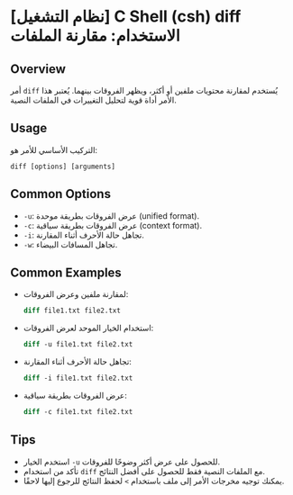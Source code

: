 # [نظام التشغيل] C Shell (csh) diff الاستخدام: مقارنة الملفات

## Overview
أمر `diff` يُستخدم لمقارنة محتويات ملفين أو أكثر، ويظهر الفروقات بينهما. يُعتبر هذا الأمر أداة قوية لتحليل التغييرات في الملفات النصية.

## Usage
التركيب الأساسي للأمر هو:
```
diff [options] [arguments]
```

## Common Options
- `-u`: عرض الفروقات بطريقة موحدة (unified format).
- `-c`: عرض الفروقات بطريقة سياقية (context format).
- `-i`: تجاهل حالة الأحرف أثناء المقارنة.
- `-w`: تجاهل المسافات البيضاء.

## Common Examples
- لمقارنة ملفين وعرض الفروقات:
  ```csh
  diff file1.txt file2.txt
  ```

- استخدام الخيار الموحد لعرض الفروقات:
  ```csh
  diff -u file1.txt file2.txt
  ```

- تجاهل حالة الأحرف أثناء المقارنة:
  ```csh
  diff -i file1.txt file2.txt
  ```

- عرض الفروقات بطريقة سياقية:
  ```csh
  diff -c file1.txt file2.txt
  ```

## Tips
- استخدم الخيار `-u` للحصول على عرض أكثر وضوحًا للفروقات.
- تأكد من استخدام `diff` مع الملفات النصية فقط للحصول على أفضل النتائج.
- يمكنك توجيه مخرجات الأمر إلى ملف باستخدام `>` لحفظ النتائج للرجوع إليها لاحقًا.